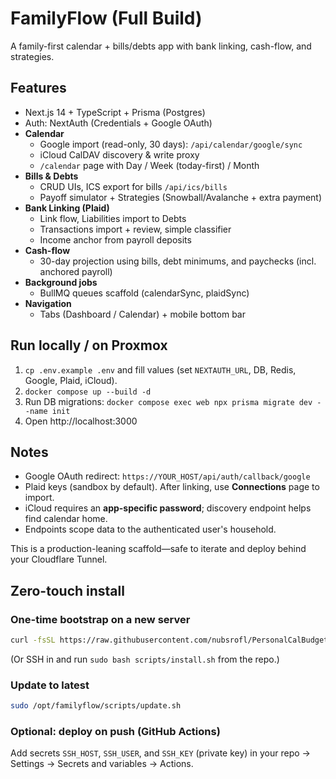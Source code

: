 # FamilyFlow (Full Build)

A family-first calendar + bills/debts app with bank linking, cash-flow, and strategies.

## Features
- Next.js 14 + TypeScript + Prisma (Postgres)
- Auth: NextAuth (Credentials + Google OAuth)
- **Calendar**
  - Google import (read-only, 30 days): `/api/calendar/google/sync`
  - iCloud CalDAV discovery & write proxy
  - `/calendar` page with Day / Week (today-first) / Month
- **Bills & Debts**
  - CRUD UIs, ICS export for bills `/api/ics/bills`
  - Payoff simulator + Strategies (Snowball/Avalanche + extra payment)
- **Bank Linking (Plaid)**
  - Link flow, Liabilities import to Debts
  - Transactions import + review, simple classifier
  - Income anchor from payroll deposits
- **Cash-flow**
  - 30-day projection using bills, debt minimums, and paychecks (incl. anchored payroll)
- **Background jobs**
  - BullMQ queues scaffold (calendarSync, plaidSync)
- **Navigation**
  - Tabs (Dashboard / Calendar) + mobile bottom bar

## Run locally / on Proxmox
1. `cp .env.example .env` and fill values (set `NEXTAUTH_URL`, DB, Redis, Google, Plaid, iCloud).
2. `docker compose up --build -d`
3. Run DB migrations: `docker compose exec web npx prisma migrate dev --name init`
4. Open http://localhost:3000

## Notes
- Google OAuth redirect: `https://YOUR_HOST/api/auth/callback/google`
- Plaid keys (sandbox by default). After linking, use **Connections** page to import.
- iCloud requires an **app-specific password**; discovery endpoint helps find calendar home.
- Endpoints scope data to the authenticated user's household.

This is a production-leaning scaffold—safe to iterate and deploy behind your Cloudflare Tunnel.


## Zero-touch install

### One-time bootstrap on a new server
```bash
curl -fsSL https://raw.githubusercontent.com/nubsrofl/PersonalCalBudget/main/scripts/install.sh | sudo bash
```
(Or SSH in and run `sudo bash scripts/install.sh` from the repo.)

### Update to latest
```bash
sudo /opt/familyflow/scripts/update.sh
```

### Optional: deploy on push (GitHub Actions)
Add secrets `SSH_HOST`, `SSH_USER`, and `SSH_KEY` (private key) in your repo → Settings → Secrets and variables → Actions.
